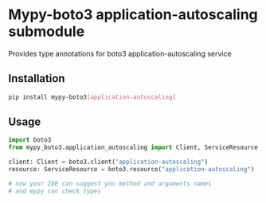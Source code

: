 # Mypy-boto3 application-autoscaling submodule

Provides type annotations for boto3 application-autoscaling service

## Installation

```bash
pip install mypy-boto3[application-autoscaling]
```

## Usage

```python
import boto3
from mypy_boto3.application_autoscaling import Client, ServiceResource

client: Client = boto3.client("application-autoscaling")
resource: ServiceResource = boto3.resource("application-autoscaling")

# now your IDE can suggest you method and arguments names
# and mypy can check types
```

